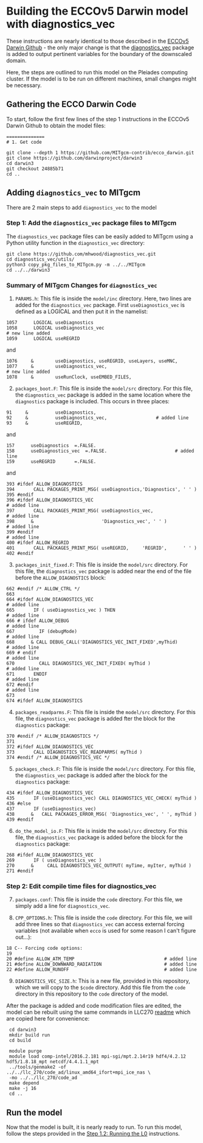 # Building the ECCOv5 Darwin model with diagnostics_vec

These instructions are nearly identical to those described in the [ECCOv5 Darwin Github](https://github.com/MITgcm-contrib/llc_hires/tree/master/llc_270) - the only major change is that the [diagnostics_vec](https://github.com/mhwood/diagnostics_vec) package is added to output pertinent variables for the boundary of the downscaled domain. 

Here, the steps are outlined to run this model on the Pleiades computing cluster. If the model is to be run on different machines, small changes might be necessary. 

## Gathering the ECCO Darwin Code
To start, follow the first few lines of the step 1 instructions in the ECCOv5 Darwin Github to obtain the model files:
```
==============
# 1. Get code

git clone --depth 1 https://github.com/MITgcm-contrib/ecco_darwin.git
git clone https://github.com/darwinproject/darwin3
cd darwin3
git checkout 24885b71
cd ..
```


## Adding `diagnostics_vec` to MITgcm
There are 2 main steps to add `diagnostics_vec` to the model

### Step 1: Add the `diagnostics_vec` package files to MITgcm
The `diagnostics_vec` package files can be easily added to MITgcm using a Python utility function in the `diagnostics_vec` directory:
```
git clone https://github.com/mhwood/diagnostics_vec.git
cd diagnostics_vec/utils/
python3 copy_pkg_files_to_MITgcm.py -m ../../MITgcm
cd ../../darwin3
```

### Summary of MITgcm Changes for `diagnostics_vec`

1. `PARAMS.h`: This file is inside the `model/inc` directory. Here, two lines are added for the `diagnostics_vec` package. First `useDiagnostics_vec` is defined as a LOGICAL and then put it in the namelist:
```
1057      LOGICAL useDiagnostics
1058      LOGICAL useDiagnostics_vec                                  # new line added
1059      LOGICAL useREGRID
```
and
```
1076     &        useDiagnostics, useREGRID, useLayers, useMNC,
1077     &        useDiagnostics_vec,                                  # new line added
1078     &        useRunClock, useEMBED_FILES,
```

2. `packages_boot.F`: This file is inside the `model/src` directory. For this file, the `diagnostics_vec` package is added in the same location where the `diagnostics` package is included. This occurs in three places:
```
91     &          useDiagnostics,
92     &          useDiagnostics_vec,                  # added line
93     &          useREGRID,
```
and
```
157      useDiagnostics  =.FALSE.
158      useDiagnostics_vec  =.FALSE.                         # added line
159      useREGRID       =.FALSE.
```
and
```
393 #ifdef ALLOW_DIAGNOSTICS
394       CALL PACKAGES_PRINT_MSG( useDiagnostics,'Diagnostics', ' ' )
395 #endif
396 #ifdef ALLOW_DIAGNOSTICS_VEC                                                   # added line
397       CALL PACKAGES_PRINT_MSG( useDiagnostics_vec,                             # added line
398      &                         'Diagnostics_vec', ' ' )                        # added line
399 #endif                                                                         # added line
400 #ifdef ALLOW_REGRID
401       CALL PACKAGES_PRINT_MSG( useREGRID,     'REGRID',      ' ' )
402 #endif
```

3. `packages_init_fixed.F`: This file is inside the `model/src` directory. For this file, the `diagnostics_vec` package is added near the end of the file before the `ALLOW_DIAGNOSTICS` block:
```
662 #endif /* ALLOW_CTRL */
663 
664 #ifdef ALLOW_DIAGNOSTICS_VEC                                                   # added line
665       IF ( useDiagnostics_vec ) THEN                                           # added line
666 # ifdef ALLOW_DEBUG                                                            # added line
667         IF (debugMode)                                                         # added line
668      & CALL DEBUG_CALL('DIAGNOSTICS_VEC_INIT_FIXED',myThid)                    # added line
669 # endif                                                                        # added line
670         CALL DIAGNOSTICS_VEC_INIT_FIXED( myThid )                              # added line
671       ENDIF                                                                    # added line
672 #endif                                                                         # added line
673 
674 #ifdef ALLOW_DIAGNOSTICS
```

4. `packages_readparms.F`: This file is inside the `model/src` directory. For this file, the `diagnostics_vec` package is added fter the block for the `diagnostics` package:
```
370 #endif /* ALLOW_DIAGNOSTICS */
371 
372 #ifdef ALLOW_DIAGNOSTICS_VEC
373       CALL DIAGNOSTICS_VEC_READPARMS( myThid )
374 #endif /* ALLOW_DIAGNOSTICS_VEC */
```

5. `packages_check.F`: This file is inside the `model/src` directory. For this file, the `diagnostics_vec` package is added after the block for the `diagnostics` package:
```
434 #ifdef ALLOW_DIAGNOSTICS_VEC
435       IF (useDiagnostics_vec) CALL DIAGNOSTICS_VEC_CHECK( myThid )
436 #else
437       IF (useDiagnostics_vec)
438      &   CALL PACKAGES_ERROR_MSG( 'Diagnostics_vec', ' ', myThid )
439 #endif
```

6. `do_the_model_io.F`: This file is inside the `model/src` directory. For this file, the `diagnostics_vec` package is added before the block for the `diagnostics` package:
```
268 #ifdef ALLOW_DIAGNOSTICS_VEC
269       IF ( useDiagnostics_vec )
270      &     CALL DIAGNOSTICS_VEC_OUTPUT( myTime, myIter, myThid )
271 #endif
```

### Step 2: Edit compile time files for diagnostics_vec

7. `packages.conf`: This file is inside the `code` directory. For this file, we simply add a line for `diagnostics_vec`.

8. `CPP_OPTIONS.h`: This file is inside the `code` directory. For this file, we will add three lines so that `diagnostics_vec` can access external forcing variables (not available when `ecco` is used for some reason I can't figure out...):
```
18 C-- Forcing code options:
19 
20 #define ALLOW_ATM_TEMP                                 # added line
21 #define ALLOW_DOWNWARD_RADIATION                       # added line
22 #define ALLOW_RUNOFF                                   # added line
```

9. `DIAGNOSTICS_VEC_SIZE.h`: This is a new file, provided in this repository, which we will copy to the `$code` directory.
Add this file from the `code` directory in this repository to the `code` directory of the model.

After the package is added and code modification files are edited, the model can be rebuilt using the same commands in LLC270 [readme](https://github.com/MITgcm-contrib/llc_hires/blob/master/llc_270/readme.txt) which are copied here for convenience:
```
 cd darwin3
 mkdir build run
 cd build
 
 module purge
 module load comp-intel/2016.2.181 mpi-sgi/mpt.2.14r19 hdf4/4.2.12 hdf5/1.8.18_mpt netcdf/4.4.1.1_mpt
 ../tools/genmake2 -of ../../llc_270/code_ad/linux_amd64_ifort+mpi_ice_nas \
 -mo ../../llc_270/code_ad
 make depend
 make -j 16
 cd ..
 ```
 

 

## Run the model
Now that the model is built, it is nearly ready to run. To run this model, follow the steps provided in the [Step 1.2: Running the L0](https://github.com/mhwood/downscaled_east_pacific/blob/main/instructions/step_12_running_L0.md) instructions.
